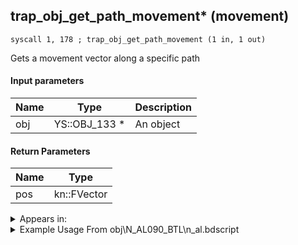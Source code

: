 ## trap_obj_get_path_movement* (movement)

`syscall 1, 178 ; trap_obj_get_path_movement (1 in, 1 out)`

Gets a movement vector along a specific path

#### Input parameters
| Name | Type | Description
|------|------|------------
| obj   | YS::OBJ_133 *   | An object


#### Return Parameters
| Name | Type
|------|-----
| pos   | kn::FVector   


<details>
	<summary>Appears in:</summary>
| filename | Entity (obj)
|----------|-------------
| obj\N_AL090_BTL\n_al.bdscript       | ((N) Abu holding gem (BTL) (AL))          

</details>

<details>
	<summary>Example Usage From obj\N_AL090_BTL\n_al.bdscript</summary>
```
L3262:
 pushFromFSp 0
 fetchValue 4
 syscall 1, 14 ; trap_sysobj_motion_is_end (1 in, 1 out)
 eqz 
 jz L3307
 pushFromFSp 0
 syscall 1, 178 ; trap_obj_get_path_movement (1 in, 1 out)
 memcpyToSp 16, 32
 pushFromPSp 32
 memcpyToSp 16, 16
 pushFromPSp 16
 pushImmf 3.141593
 syscall 0, 13 ; trap_vector_roty (2 in, 1 out)
 memcpyToSp 16, 32
 pushFromPSp 32
 memcpyToSp 16, 16
 pushFromFSp 0
 pushFromPSp 16
 syscall 1, 4 ; trap_obj_wish_dir (2 in, 0 out)
 halt 
 jmp L3262
```
</details>


